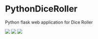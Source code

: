 # PythonDiceRoller

Python flask web application for Dice Roller
<p float="left">
<img src="https://user-images.githubusercontent.com/45852402/225505528-bc039768-9cdb-4efe-a81f-a759ab03253e.png">
<img src="https://user-images.githubusercontent.com/45852402/225505540-08289e72-9bd1-4920-be2d-f4db1a33d73a.png">
<img src="https://user-images.githubusercontent.com/45852402/225505541-9fb02ab6-adb0-4cb7-ad12-e318c29481de.png">
</p>
